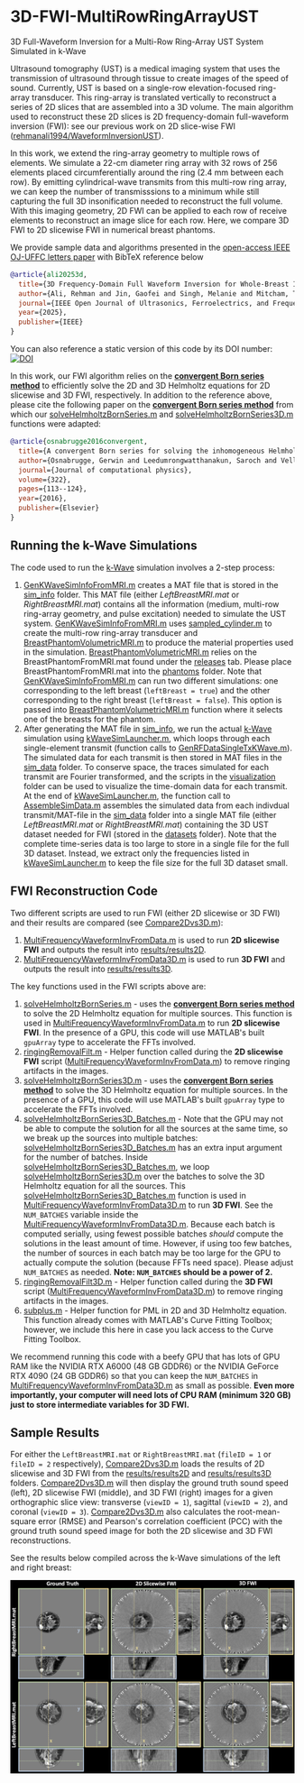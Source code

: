 # 3D-FWI-MultiRowRingArrayUST
3D Full-Waveform Inversion for a Multi-Row Ring-Array UST System Simulated in k-Wave

Ultrasound tomography (UST) is a medical imaging system that uses the transmission of ultrasound through tissue to create images of the speed of sound.  Currently, UST is based on a single-row elevation-focused ring-array transducer.  This ring-array is translated vertically to reconstruct a series of 2D slices that are assembled into a 3D volume.  The main algorithm used to reconstruct these 2D slices is 2D frequency-domain full-waveform inversion (FWI): see our previous work on 2D slice-wise FWI ([rehmanali1994/WaveformInversionUST](https://github.com/rehmanali1994/WaveformInversionUST)).  

In this work, we extend the ring-array geometry to multiple rows of elements.  We simulate a 22-cm diameter ring array with 32 rows of 256 elements placed circumferentially around the ring (2.4 mm between each row).  By emitting cylindrical-wave transmits from this multi-row ring array, we can keep the number of transmisssions to a minimum while still capturing the full 3D insonification needed to reconstruct the full volume.  With this imaging geometry, 2D FWI can be applied to each row of receive elements to reconstruct an image slice for each row.  Here, we compare 3D FWI to 2D slicewise FWI in numerical breast phantoms.  

We provide sample data and algorithms presented in the [open-access IEEE OJ-UFFC letters paper](https://ieeexplore.ieee.org/abstract/document/11003981) with BibTeX reference below
```BibTeX
@article{ali20253d,
  title={3D Frequency-Domain Full Waveform Inversion for Whole-Breast Imaging with a Multi-Row Ring Array},
  author={Ali, Rehman and Jin, Gaofei and Singh, Melanie and Mitcham, Trevor and Duric, Nebojsa},
  journal={IEEE Open Journal of Ultrasonics, Ferroelectrics, and Frequency Control},
  year={2025},
  publisher={IEEE}
}
```

You can also reference a static version of this code by its DOI number:
[![DOI](https://zenodo.org/badge/871745761.svg)](https://doi.org/10.5281/zenodo.13924218)

In this work, our FWI algorithm relies on the [**convergent Born series method**](https://github.com/IvoVellekoop/wavesim) to efficiently solve the 2D and 3D Helmholtz equations for 2D slicewise and 3D FWI, respectively.  In addition to the reference above, please cite the following paper on the [**convergent Born series method**](https://github.com/IvoVellekoop/wavesim) from which our [solveHelmholtzBornSeries.m](https://github.com/rehmanali1994/3D-FWI-MultiRowRingArrayUST/blob/main/solvers4FWI/solveHelmholtzBornSeries.m) and [solveHelmholtzBornSeries3D.m](https://github.com/rehmanali1994/3D-FWI-MultiRowRingArrayUST/blob/main/solvers4FWI/solveHelmholtzBornSeries3D.m) functions were adapted:
```BibTeX
@article{osnabrugge2016convergent,
  title={A convergent Born series for solving the inhomogeneous Helmholtz equation in arbitrarily large media},
  author={Osnabrugge, Gerwin and Leedumrongwatthanakun, Saroch and Vellekoop, Ivo M},
  journal={Journal of computational physics},
  volume={322},
  pages={113--124},
  year={2016},
  publisher={Elsevier}
}
```

## Running the k-Wave Simulations

The code used to run the [k-Wave](http://www.k-wave.org/) simulation involves a 2-step process:

1) [GenKWaveSimInfoFromMRI.m](https://github.com/rehmanali1994/3D-FWI-MultiRowRingArrayUST/blob/main/GenKWaveSimInfoFromMRI.m) creates a MAT file that is stored in the [sim_info](https://github.com/rehmanali1994/3D-FWI-MultiRowRingArrayUST/tree/main/sim_info) folder. This MAT file (either _LeftBreastMRI.mat_ or _RightBreastMRI.mat_) contains all the information (medium, multi-row ring-array geometry, and pulse excitation) needed to simulate the UST system. [GenKWaveSimInfoFromMRI.m](https://github.com/rehmanali1994/3D-FWI-MultiRowRingArrayUST/blob/main/GenKWaveSimInfoFromMRI.m) uses [sampled_cylinder.m](https://github.com/rehmanali1994/3D-FWI-MultiRowRingArrayUST/blob/main/phantoms/sampled_cylinder.m) to create the multi-row ring-array transducer and [BreastPhantomVolumetricMRI.m](https://github.com/rehmanali1994/3D-FWI-MultiRowRingArrayUST/blob/main/phantoms/BreastPhantomVolumetricMRI.m) to produce the material properties used in the simulation. [BreastPhantomVolumetricMRI.m](https://github.com/rehmanali1994/3D-FWI-MultiRowRingArrayUST/blob/main/phantoms/BreastPhantomVolumetricMRI.m) relies on the BreastPhantomFromMRI.mat found under the [releases](https://github.com/rehmanali1994/3D-FWI-MultiRowRingArrayUST/releases) tab.  Please place BreastPhantomFromMRI.mat into the [phantoms](https://github.com/rehmanali1994/3D-FWI-MultiRowRingArrayUST/tree/main/phantoms) folder.  Note that [GenKWaveSimInfoFromMRI.m](https://github.com/rehmanali1994/3D-FWI-MultiRowRingArrayUST/blob/main/GenKWaveSimInfoFromMRI.m) can run two different simulations: one corresponding to the left breast (`leftBreast = true`) and the other corresponding to the right breast (`leftBreast = false`).  This option is passed into [BreastPhantomVolumetricMRI.m](https://github.com/rehmanali1994/3D-FWI-MultiRowRingArrayUST/blob/main/phantoms/BreastPhantomVolumetricMRI.m) function where it selects one of the breasts for the phantom.
2) After generating the MAT file in [sim_info](https://github.com/rehmanali1994/FrequencyDifferencing/tree/main/Simulations/sim_info), we run the actual [k-Wave](http://www.k-wave.org/) simulation using [kWaveSimLauncher.m](https://github.com/rehmanali1994/3D-FWI-MultiRowRingArrayUST/blob/main/kWaveSimLauncher.m), which loops through each single-element transmit (function calls to [GenRFDataSingleTxKWave.m](https://github.com/rehmanali1994/FrequencyDifferencing/blob/main/Simulations/GenRFDataSingleTxKWave.m)). 
 The simulated data for each transmit is then stored in MAT files in the [sim_data](https://github.com/rehmanali1994/3D-FWI-MultiRowRingArrayUST/tree/main/sim_data) folder.  To conserve space, the traces simulated for each transmit are Fourier transformed, and the scripts in the [visualization](https://github.com/rehmanali1994/3D-FWI-MultiRowRingArrayUST/tree/main/visualization) folder can be used to visualize the time-domain data for each transmit.  At the end of [kWaveSimLauncher.m](https://github.com/rehmanali1994/3D-FWI-MultiRowRingArrayUST/blob/main/kWaveSimLauncher.m), the function call to 
[AssembleSimData.m](https://github.com/rehmanali1994/3D-FWI-MultiRowRingArrayUST/blob/main/AssembleSimData.m) assembles the simulated data from each indivdual transmit/MAT-file in the [sim_data](https://github.com/rehmanali1994/3D-FWI-MultiRowRingArrayUST/tree/main/sim_data) folder into a single MAT file (either _LeftBreastMRI.mat_ or _RightBreastMRI.mat_) containing the 3D UST dataset needed for FWI (stored in the [datasets](https://github.com/rehmanali1994/3D-FWI-MultiRowRingArrayUST/tree/main/datasets) folder).  Note that the complete time-series data is too large to store in a single file for the full 3D dataset.  Instead, we extract only the frequencies listed in [kWaveSimLauncher.m](https://github.com/rehmanali1994/3D-FWI-MultiRowRingArrayUST/blob/main/kWaveSimLauncher.m) to keep the file size for the full 3D dataset small. 

## FWI Reconstruction Code

Two different scripts are used to run FWI (either 2D slicewise or 3D FWI) and their results are compared (see [Compare2Dvs3D.m](https://github.com/rehmanali1994/3D-FWI-MultiRowRingArrayUST/blob/main/results/Compare2Dvs3D.m)):
1) [MultiFrequencyWaveformInvFromData.m](https://github.com/rehmanali1994/3D-FWI-MultiRowRingArrayUST/blob/main/MultiFrequencyWaveformInvFromData.m) is used to run **2D slicewise FWI** and outputs the result into [results/results2D](https://github.com/rehmanali1994/3D-FWI-MultiRowRingArrayUST/tree/main/results/results2D).
2) [MultiFrequencyWaveformInvFromData3D.m](https://github.com/rehmanali1994/3D-FWI-MultiRowRingArrayUST/blob/main/MultiFrequencyWaveformInvFromData3D.m) is used to run **3D FWI** and outputs the result into [results/results3D](https://github.com/rehmanali1994/3D-FWI-MultiRowRingArrayUST/tree/main/results/results3D).

The key functions used in the FWI scripts above are: 
1) [solveHelmholtzBornSeries.m](https://github.com/rehmanali1994/3D-FWI-MultiRowRingArrayUST/blob/main/solvers4FWI/solveHelmholtzBornSeries.m) - uses the [**convergent Born series method**](https://github.com/IvoVellekoop/wavesim) to solve the 2D Helmholtz equation for multiple sources. This function is used in [MultiFrequencyWaveformInvFromData.m](https://github.com/rehmanali1994/3D-FWI-MultiRowRingArrayUST/blob/main/MultiFrequencyWaveformInvFromData.m) to run **2D slicewise FWI**. In the presence of a GPU, this code will use MATLAB's built `gpuArray` type to accelerate the FFTs involved.
2) [ringingRemovalFilt.m](https://github.com/rehmanali1994/3D-FWI-MultiRowRingArrayUST/blob/main/solvers4FWI/ringingRemovalFilt.m) - Helper function called during the **2D slicewise FWI** script ([MultiFrequencyWaveformInvFromData.m](https://github.com/rehmanali1994/3D-FWI-MultiRowRingArrayUST/blob/main/MultiFrequencyWaveformInvFromData.m)) to remove ringing artifacts in the images.
3) [solveHelmholtzBornSeries3D.m](https://github.com/rehmanali1994/3D-FWI-MultiRowRingArrayUST/blob/main/solvers4FWI/solveHelmholtzBornSeries3D.m) - uses the [**convergent Born series method**](https://github.com/IvoVellekoop/wavesim) to solve the 3D Helmholtz equation for multiple sources.  In the presence of a GPU, this code will use MATLAB's built `gpuArray` type to accelerate the FFTs involved.
4) [solveHelmholtzBornSeries3D_Batches.m](https://github.com/rehmanali1994/3D-FWI-MultiRowRingArrayUST/blob/main/solvers4FWI/solveHelmholtzBornSeries3D_Batches.m) - Note that the GPU may not be able to compute the solution for all the sources at the same time, so we break up the sources into multiple batches: [solveHelmholtzBornSeries3D_Batches.m](https://github.com/rehmanali1994/3D-FWI-MultiRowRingArrayUST/blob/main/solvers4FWI/solveHelmholtzBornSeries3D_Batches.m) has an extra input argument for the number of batches. Inside [solveHelmholtzBornSeries3D_Batches.m](https://github.com/rehmanali1994/3D-FWI-MultiRowRingArrayUST/blob/main/solvers4FWI/solveHelmholtzBornSeries3D_Batches.m), we loop [solveHelmholtzBornSeries3D.m](https://github.com/rehmanali1994/3D-FWI-MultiRowRingArrayUST/blob/main/solvers4FWI/solveHelmholtzBornSeries3D.m) over the batches to solve the 3D Helmholtz equation for all the sources.  This [solveHelmholtzBornSeries3D_Batches.m](https://github.com/rehmanali1994/3D-FWI-MultiRowRingArrayUST/blob/main/solvers4FWI/solveHelmholtzBornSeries3D_Batches.m) function is used in [MultiFrequencyWaveformInvFromData3D.m](https://github.com/rehmanali1994/3D-FWI-MultiRowRingArrayUST/blob/main/MultiFrequencyWaveformInvFromData3D.m) to run **3D FWI**.  See the `NUM_BATCHES` variable inside the [MultiFrequencyWaveformInvFromData3D.m](https://github.com/rehmanali1994/3D-FWI-MultiRowRingArrayUST/blob/main/MultiFrequencyWaveformInvFromData3D.m).  Because each batch is computed serially, using fewest possible batches *should* compute the solutions in the least amount of time.  However, if using too few batches, the number of sources in each batch may be too large for the GPU to actually compute the solution (because FFTs need space).  Please adjust `NUM_BATCHES` as needed.  **Note: `NUM_BATCHES` should be a power of 2.**
5) [ringingRemovalFilt3D.m](https://github.com/rehmanali1994/3D-FWI-MultiRowRingArrayUST/blob/main/solvers4FWI/ringingRemovalFilt3D.m) - Helper function called during the **3D FWI** script ([MultiFrequencyWaveformInvFromData3D.m](https://github.com/rehmanali1994/3D-FWI-MultiRowRingArrayUST/blob/main/MultiFrequencyWaveformInvFromData3D.m)) to remove ringing artifacts in the images.
6) [subplus.m](https://github.com/rehmanali1994/3D-FWI-MultiRowRingArrayUST/blob/main/solvers4FWI/subplus.m) - Helper function for PML in 2D and 3D Helmholtz equation.  This function already comes with MATLAB's Curve Fitting Toolbox; however, we include this here in case you lack access to the Curve Fitting Toolbox.

We recommend running this code with a beefy GPU that has lots of GPU RAM like the NVIDIA RTX A6000 (48 GB GDDR6) or the NVIDIA GeForce RTX 4090 (24 GB GDDR6) so that you can keep the `NUM_BATCHES` in [MultiFrequencyWaveformInvFromData3D.m](https://github.com/rehmanali1994/3D-FWI-MultiRowRingArrayUST/blob/main/MultiFrequencyWaveformInvFromData3D.m) as small as possible.  **Even more importantly, your computer will need lots of CPU RAM (minimum 320 GB) just to store intermediate variables for 3D FWI.**

## Sample Results

For either the `LeftBreastMRI.mat` or `RightBreastMRI.mat` (`fileID = 1` or `fileID = 2` respectively), [Compare2Dvs3D.m](https://github.com/rehmanali1994/3D-FWI-MultiRowRingArrayUST/blob/main/results/Compare2Dvs3D.m) loads the results of 2D slicewise and 3D FWI from the [results/results2D](https://github.com/rehmanali1994/3D-FWI-MultiRowRingArrayUST/tree/main/results/results2D) and [results/results3D](https://github.com/rehmanali1994/3D-FWI-MultiRowRingArrayUST/tree/main/results/results3D) folders. [Compare2Dvs3D.m](https://github.com/rehmanali1994/3D-FWI-MultiRowRingArrayUST/blob/main/results/Compare2Dvs3D.m) will then display the ground truth sound speed (left), 2D slicewise FWI (middle), and 3D FWI (right) images for a given orthographic slice view: transverse (`viewID = 1`), sagittal (`viewID = 2`), and coronal (`viewID = 3`).  [Compare2Dvs3D.m](https://github.com/rehmanali1994/3D-FWI-MultiRowRingArrayUST/blob/main/results/Compare2Dvs3D.m) also calculates the root-mean-square error (RMSE) and Pearson's correlation coefficient (PCC) with the ground truth sound speed image for both the 2D slicewise and 3D FWI reconstructions. 

See the results below compiled across the k-Wave simulations of the left and right breast:

![](https://github.com/rehmanali1994/3D-FWI-MultiRowRingArrayUST/blob/main/results/3D_FWI_GitHub_Figure.png)
